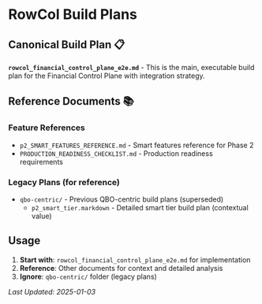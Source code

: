 # RowCol Build Plans

## **Canonical Build Plan** 📋
**`rowcol_financial_control_plane_e2e.md`** - This is the main, executable build plan for the Financial Control Plane with integration strategy.

## **Reference Documents** 📚

### **Feature References**
- `p2_SMART_FEATURES_REFERENCE.md` - Smart features reference for Phase 2
- `PRODUCTION_READINESS_CHECKLIST.md` - Production readiness requirements

### **Legacy Plans** (for reference)
- `qbo-centric/` - Previous QBO-centric build plans (superseded)
  - `p2_smart_tier.markdown` - Detailed smart tier build plan (contextual value)

## **Usage**
1. **Start with**: `rowcol_financial_control_plane_e2e.md` for implementation
2. **Reference**: Other documents for context and detailed analysis
3. **Ignore**: `qbo-centric/` folder (legacy plans)

*Last Updated: 2025-01-03*
